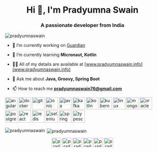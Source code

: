 <h1 align="center">Hi 👋, I'm Pradyumna Swain</h1>
<h3 align="center">A passionate developer from India</h3>

<p align="left"> <img src="https://komarev.com/ghpvc/?username=pradyumnaswain" alt="pradyumnaswain" /> </p>

- 🔭 I’m currently working on [Guardian](www.target.com)

- 🌱 I’m currently learning **Micronaut, Kotlin**

- 👨‍💻 All of my details are available at [www.pradyumnaswain.info](www.pradyumnaswain.info)

- 💬 Ask me about **Java, Groovy, Spring Boot**

- 📫 How to reach me **pradyumnaswain76@gmail.com**

<p align="left"><img src="https://devicons.github.io/devicon/devicon.git/icons/angularjs/angularjs-original.svg" alt="angularjs" width="40" height="40"/> <img src="https://devicons.github.io/devicon/devicon.git/icons/docker/docker-original-wordmark.svg" alt="docker" width="40" height="40"/> <img src="https://www.vectorlogo.zone/logos/git-scm/git-scm-icon.svg" alt="git" width="40" height="40"/> <img src="https://upload.wikimedia.org/wikipedia/commons/d/d1/Ionic_Logo.svg" alt="ionic" width="40" height="40"/> <img src="https://devicons.github.io/devicon/devicon.git/icons/java/java-original-wordmark.svg" alt="java" width="40" height="40"/> <img src="https://www.vectorlogo.zone/logos/apache_kafka/apache_kafka-icon.svg" alt="kafka" width="40" height="40"/> <img src="https://www.vectorlogo.zone/logos/kotlinlang/kotlinlang-icon.svg" alt="kotlin" width="40" height="40"/> <img src="https://www.vectorlogo.zone/logos/kubernetes/kubernetes-icon.svg" alt="kubernetes" width="40" height="40"/> <img src="https://devicons.github.io/devicon/devicon.git/icons/linux/linux-original.svg" alt="linux" width="40" height="40"/> <img src="https://devicons.github.io/devicon/devicon.git/icons/mongodb/mongodb-original-wordmark.svg" alt="mongodb" width="40" height="40"/> <img src="https://devicons.github.io/devicon/devicon.git/icons/oracle/oracle-original.svg" alt="oracle" width="40" height="40"/> <img src="https://devicons.github.io/devicon/devicon.git/icons/postgresql/postgresql-original-wordmark.svg" alt="postgresql" width="40" height="40"/> <img src="https://devicons.github.io/devicon/devicon.git/icons/react/react-original-wordmark.svg" alt="react" width="40" height="40"/> <img src="https://devicons.github.io/devicon/devicon.git/icons/redis/redis-original-wordmark.svg" alt="redis" width="40" height="40"/> <img src="https://i.ibb.co/9T29DD0/selenium.png" alt="selenium" width="40" height="40"/> <img src="https://www.vectorlogo.zone/logos/springio/springio-icon.svg" alt="spring" width="40" height="40"/> <img src="https://devicons.github.io/devicon/devicon.git/icons/typescript/typescript-original.svg" alt="typescript" width="40" height="40"/></p>

<p><img align="left" src="https://github-readme-stats.vercel.app/api/top-langs/?username=pradyumnaswain&layout=compact&hide=html" alt="pradyumnaswain" /></p>

<p>&nbsp;<img align="center" src="https://github-readme-stats.vercel.app/api?username=pradyumnaswain&show_icons=true" alt="pradyumnaswain" /></p>

<p align="center">
<a href="https://stackoverflow.com/users/3110035/pradyumna-swain" target="blank"><img align="center" src="https://cdn.jsdelivr.net/npm/simple-icons@3.0.1/icons/stackoverflow.svg" alt="pradyumnaswain" height="30" width="30" /></a>
<a href="https://www.meetup.com/members/184186766/" target="blank"><img align="center" src="https://cdn.jsdelivr.net/npm/simple-icons@3.0.1/icons/meetup.svg" alt="pradyumnaswain" height="30" width="30" /></a>
<a href="https://twitter.com/pradyumnaswain" target="blank"><img align="center" src="https://cdn.jsdelivr.net/npm/simple-icons@3.0.1/icons/twitter.svg" alt="pradyumnaswain" height="30" width="30" /></a>
<a href="https://linkedin.com/in/pradyumnaswain" target="blank"><img align="center" src="https://cdn.jsdelivr.net/npm/simple-icons@3.0.1/icons/linkedin.svg" alt="pradyumnaswain" height="30" width="30" /></a>
<a href="https://fb.com/pradyumnaswain" target="blank"><img align="center" src="https://cdn.jsdelivr.net/npm/simple-icons@3.0.1/icons/facebook.svg" alt="pradyumnaswain" height="30" width="30" /></a>
<a href="https://instagram.com/swainpradyumna" target="blank"><img align="center" src="https://cdn.jsdelivr.net/npm/simple-icons@3.0.1/icons/instagram.svg" alt="pradyumnaswain" height="30" width="30" /></a>
</p>
